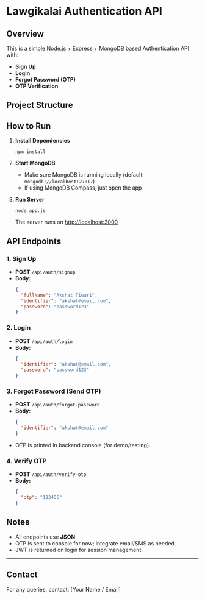 # Lawgikalai Authentication API

## Overview

This is a simple Node.js + Express + MongoDB based Authentication API with:
- **Sign Up**
- **Login**
- **Forgot Password (OTP)**
- **OTP Verification**

## Project Structure


## How to Run

1. **Install Dependencies**
    ```
    npm install
    ```
2. **Start MongoDB**
    - Make sure MongoDB is running locally (default: `mongodb://localhost:27017`)
    - If using MongoDB Compass, just open the app

3. **Run Server**
    ```
    node app.js
    ```
    The server runs on [http://localhost:3000](http://localhost:3000)

## API Endpoints

### 1. Sign Up

- **POST** `/api/auth/signup`
- **Body:**
    ```json
    {
      "fullName": "Akshat Tiwari",
      "identifier": "akshat@email.com",
      "password": "password123"
    }
    ```

### 2. Login

- **POST** `/api/auth/login`
- **Body:**
    ```json
    {
      "identifier": "akshat@email.com",
      "password": "password123"
    }
    ```

### 3. Forgot Password (Send OTP)

- **POST** `/api/auth/forgot-password`
- **Body:**
    ```json
    {
      "identifier": "akshat@email.com"
    }
    ```
- OTP is printed in backend console (for demo/testing).

### 4. Verify OTP

- **POST** `/api/auth/verify-otp`
- **Body:**
    ```json
    {
      "otp": "123456"
    }
    ```

## Notes

- All endpoints use **JSON**.
- OTP is sent to console for now; integrate email/SMS as needed.
- JWT is returned on login for session management.

---

## **Contact**
For any queries, contact: [Your Name / Email]

